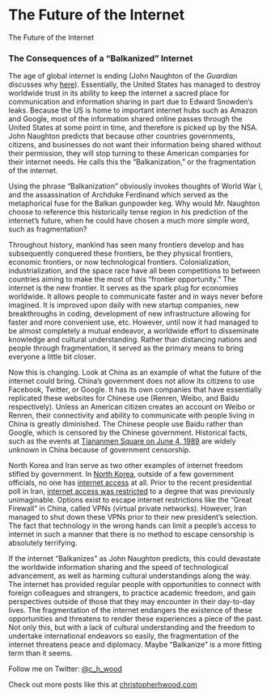 
# The Future of the Internet

The Future of the Internet

### The Consequences of a “Balkanized” Internet

The age of global internet is ending (John Naughton of the *Guardian* discusses why [here](http://www.theguardian.com/technology/2013/jul/28/edward-snowden-death-of-internet)). Essentially, the United States has managed to destroy worldwide trust in its ability to keep the internet a sacred place for communication and information sharing in part due to Edward Snowden’s leaks. Because the US is home to important internet hubs such as Amazon and Google, most of the information shared online passes through the United States at some point in time, and therefore is picked up by the NSA. John Naughton predicts that because other countries governments, citizens, and businesses do not want their information being shared without their permission, they will stop turning to these American companies for their internet needs. He calls this the “Balkanization,” or the fragmentation of the internet.

Using the phrase “Balkanization” obviously invokes thoughts of World War I, and the assassination of Archduke Ferdinand which served as the metaphorical fuse for the Balkan gunpowder keg. Why would Mr. Naughton choose to reference this historically tense region in his prediction of the internet’s future, when he could have chosen a much more simple word, such as fragmentation?

Throughout history, mankind has seen many frontiers develop and has subsequently conquered these frontiers, be they physical frontiers, economic frontiers, or now technological frontiers. Colonialization, industrialization, and the space race have all been competitions to between countries aiming to make the most of this “frontier opportunity.” The internet is the new frontier. It serves as the spark plug for economies worldwide. It allows people to communicate faster and in ways never before imagined. It is improved upon daily with new startup companies, new breakthroughs in coding, development of new infrastructure allowing for faster and more convenient use, etc. However, until now it had managed to be almost completely a mutual endeavor, a worldwide effort to disseminate knowledge and cultural understanding. Rather than distancing nations and people through fragmentation, it served as the primary means to bring everyone a little bit closer.

Now this is changing. Look at China as an example of what the future of the internet could bring. China’s government does not allow its citizens to use Facebook, Twitter, or Google. It has its own companies that have essentially replicated these websites for Chinese use (Renren, Weibo, and Baidu respectively). Unless an American citizen creates an account on Weibo or Renren, their connectivity and ability to communicate with people living in China is greatly diminished. The Chinese people use Baidu rather than Google, which is censored by the Chinese government. Historical facts, such as the events at [Tiananmen Square on June 4, 1989](http://www.youtube.com/watch?v=qM7BZO65rEI) are widely unknown in China because of government censorship.

North Korea and Iran serve as two other examples of internet freedom stifled by government. In [North Korea](http://www.nbcnews.com/technology/north-koreas-internet-what-internet-most-online-access-doesnt-exist-1C9143426), outside of a few government officials, no one has [internet access](http://www.theatlantic.com/international/archive/2013/05/eric-schmidt-kim-jong-un-could-turn-on-north-koreas-internet-if-he-wanted/276008/) at all. Prior to the recent presidential poll in Iran, [internet access was restricted](http://www.economist.com/news/middle-east-and-africa/21579519-run-up-presidential-poll-authorities-are-blocking) to a degree that was previously unimaginable. Options exist to escape internet restrictions like the “Great Firewall” in China, called VPNs (virtual private networks). However, Iran managed to shut down these VPNs prior to their new president’s selection. The fact that technology in the wrong hands can limit a people’s access to internet in such a manner that there is no method to escape censorship is absolutely terrifying.

If the internet “Balkanizes” as John Naughton predicts, this could devastate the worldwide information sharing and the speed of technological advancement, as well as harming cultural understandings along the way. The internet has provided regular people with opportunities to connect with foreign colleagues and strangers, to practice academic freedom, and gain perspectives outside of those that they may encounter in their day-to-day lives. The fragmentation of the internet endangers the existence of these opportunities and threatens to render these experiences a piece of the past. Not only this, but with a lack of cultural understanding and the freedom to undertake international endeavors so easily, the fragmentation of the internet threatens peace and diplomacy. Maybe “Balkanize” is a more fitting term than it seems.

Follow me on Twitter: [@c_h_wood](https://twitter.com/C_H_Wood)

Check out more posts like this at [christopherhwood.com](http://christopherhwood.com)
